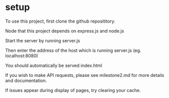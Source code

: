 # setup 

To use this project, first clone the github reposititory.

Node that this project depends on express.js and node.js

Start the server by running server.js

Then enter the address of the host which is running server.js (eg. localhost:8080)

You should automatically be served index.html 

If you wish to make API requests, please see milestone2.md for more details and documentation.

If issues appear during display of pages, try clearing your cache.